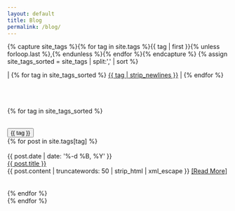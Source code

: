 ```yaml
---
layout: default
title: Blog
permalink: /blog/
---
```


{% capture site_tags %}{% for tag in site.tags %}{{ tag | first }}{% unless forloop.last %},{% endunless %}{% endfor %}{% endcapture %}
{% assign site_tags_sorted = site_tags | split:',' | sort %}

<div> | 
{% for tag in site_tags_sorted %}
  <a href='/blog/#{{ tag | slugify }}'>{{ tag | strip_newlines }}</a> | 
{% endfor %}
</div><br><br><br>

{% for tag in site_tags_sorted %}
  <div name='{{ tag | slugify }}'>
    <br><button class='tag'>{{ tag }}</button><br>
    {% for post in site.tags[tag] %}
      <div id='date'><br>{{ post.date | date: '%-d %B, %Y' }}</div>
      <div id='page-title'><a href='{{ post.url }}'>{{ post.title }}</a></div>
      {{ post.content | truncatewords: 50 | strip_html | xml_escape }}
      <a href='{{ post.url }}'>[Read&nbsp;More]</a>
      <br><br><br>
    {% endfor %}
  </div>
{% endfor %}
